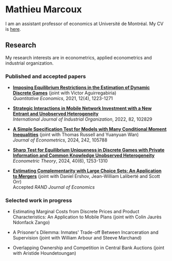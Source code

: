 # Mathieu Marcoux

I am an assistant professor of economics at Université de Montréal. My CV is [here](./cv.pdf).


## Research

My research interests are in econometrics, applied econometrics and industrial organization.


### Published and accepted papers

* [**Imposing Equilibrium Restrictions in the Estimation of Dynamic Discrete Games**](https://doi.org/10.3982/QE1735) (joint with Victor Aguirregabiria)\
*Quantitative Economics*, 2021, 12(4), 1223-1271

* [**Strategic Interactions in Mobile Network Investment with a New Entrant and Unobserved Heterogeneity**](https://doi.org/10.1016/j.ijindorg.2022.102829)\
*International Journal of Industrial Organization*, 2022, 82, 102829

* [**A Simple Specification Test for Models with Many Conditional Moment Inequalities**](https://doi.org/10.1016/j.jeconom.2024.105788) (joint with Thomas Russell and Yuanyuan Wan)\
*Journal of Econometrics*, 2024, 242, 105788

* [**Sharp Test for Equilibrium Uniqueness in Discrete Games with Private Information and Common Knowledge Unobserved Heterogeneity**](https://doi.org/10.1017/S0266466623000063)\
*Econometric Theory*, 2024, 40(6), 1253-1310

* [**Estimating Complementarity with Large Choice Sets: An Application to Mergers**](https://dx.doi.org/10.2139/ssrn.3802097) (joint with Daniel Ershov, Jean-William Laliberté and Scott Orr)\
Accepted *RAND Journal of Economics*


### Selected work in progress

* Estimating Marginal Costs from Discrete Prices and Product Characteristics: An Application to Mobile Plans (joint with Colin Jaurès Ndonfack Zango)

* A Prisoner's Dilemma: Inmates' Trade-off Between Incarceration and Supervision (joint with William Arbour and Steeve Marchand)

* Overlapping Ownership and Competition in Central Bank Auctions (joint with Aristide Houndetoungan)
